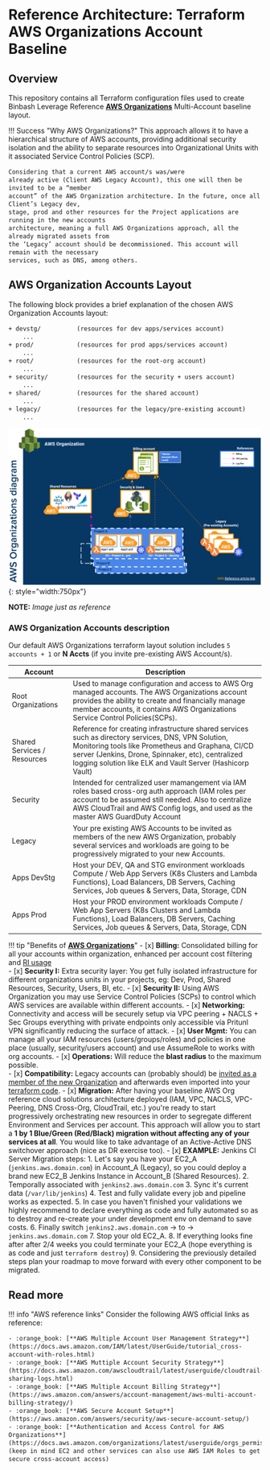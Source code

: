 # Reference Architecture: Terraform AWS Organizations Account Baseline

## Overview
This repository contains all Terraform configuration files used to create Binbash Leverage Reference 
[**AWS Organizations**](https://aws.amazon.com/organizations/) Multi-Account baseline layout.

!!! Success "Why AWS Organizations?"
    This approach allows it to have a hierarchical structure of AWS accounts, providing additional
    security isolation and the ability to separate resources into Organizational Units with it
    associated Service Control Policies (SCP). 
    
    Considering that a current AWS account/s was/were 
    already active (Client AWS Legacy Account), this one will then be invited to be a “member 
    account” of the AWS Organization architecture. In the future, once all Client’s Legacy dev, 
    stage, prod and other resources for the Project applications are running in the new accounts 
    architecture, meaning a full AWS Organizations approach, all the already migrated assets from 
    the ‘Legacy’ account should be decommissioned. This account will remain with the necessary 
    services, such as DNS, among others. 

## AWS Organization Accounts Layout
The following block provides a brief explanation of the chosen AWS Organization Accounts layout:
```
+ devstg/          (resources for dev apps/services account)
    ...
+ prod/            (resources for prod apps/services account)
    ...
+ root/            (resources for the root-org account)
    ...
+ security/        (resources for the security + users account)
    ...
+ shared/          (resources for the shared account)
    ...
+ legacy/          (resources for the legacy/pre-existing account)
    ...
```

![leverage-aws-org](../../assets/images/diagrams/aws-organizations.png "Leverage"){: style="width:750px"}

**NOTE:** *Image just as reference*


### AWS Organization Accounts description
Our default AWS Organizations terraform layout solution includes `5 accounts + 1` or **N Accts** (if you invite pre-existing AWS Account/s).


| Account                     | Description                                                                                                                                                                                                                                                                                |
|-----------------------------|--------------------------------------------------------------------------------------------------------------------------------------------------------------------------------------------------------------------------------------------------------------------------------------------|
| Root Organizations          | Used to manage configuration and access to AWS Org managed accounts. The AWS Organizations account provides the ability to create and financially manage member accounts, it contains AWS Organizations Service Control Policies(SCPs).                                                    |
| Shared Services / Resources | Reference for creating infrastructure shared services such as directory services, DNS, VPN Solution, Monitoring tools like Prometheus and Graphana, CI/CD server (Jenkins, Drone, Spinnaker, etc), centralized logging solution like ELK  and Vault Server (Hashicorp Vault)               |
| Security                    | Intended for centralized user mamangement via IAM roles based cross-org auth approach (IAM roles per account to be assumed still needed. Also to centralize AWS CloudTrail and AWS Config logs, and used as the master AWS GuardDuty Account                                               |
| Legacy                      | Your pre existing AWS Accounts to be invited as members of the new AWS Organization, probably several services and workloads are going to be progressively migrated to your new Accounts.                                                                                                  |
| Apps DevStg                 | Host your DEV, QA and STG environment workloads Compute / Web App Servers (K8s Clusters and Lambda Functions), Load Balancers, DB Servers, Caching Services, Job queues & Servers, Data, Storage, CDN                                                                                      |
| Apps Prod                   | Host your PROD environment workloads Compute / Web App Servers (K8s Clusters and Lambda Functions), Load Balancers, DB Servers, Caching Services, Job queues & Servers, Data, Storage, CDN                                                                                                 |

!!! tip "Benefits of [**AWS Organizations**](https://aws.amazon.com/organizations/)"
    - [x] **Billing:** Consolidated billing for all your accounts within organization, enhanced per account cost 
    filtering and [RI usage](https://aws.amazon.com/about-aws/whats-new/2019/07/amazon-ec2-on-demand-capacity-reservations-shared-across-multiple-aws-accounts/)  
    - [x] **Security I:** Extra security layer: You get fully isolated infrastructure for different organizations 
    units in your projects, eg: Dev, Prod, Shared Resources, Security, Users, BI, etc.
    - [x] **Security II:** Using AWS Organization you may use Service Control Policies (SCPs) to control which 
    AWS services are available within different accounts.
    - [x] **Networking:** Connectivity and access will be securely setup via VPC peering + NACLS + Sec Groups
     everything with private endpoints only accessible vía Pritunl VPN significantly reducing the surface of attack.
    - [x] **User Mgmt:** You can manage all your IAM resources (users/groups/roles) and policies in one 
    place (usually, security/users account) and use AssumeRole to works with org accounts.
    - [x] **Operations:** Will reduce the **blast radius** to the maximum possible.   
    - [x] **Compatibility:** Legacy accounts can (probably should) be [invited 
         as a member of the new Organization](https://docs.aws.amazon.com/organizations/latest/userguide/orgs_manage_accounts_invites.html)
          and afterwards even imported into your [terraform code](https://www.terraform.io/docs/providers/aws/r/organizations_account.html#import).
    - [x] **Migration:** After having your baseline AWS Org reference cloud solutions architecture deployed
        (IAM, VPC, NACLS, VPC-Peering, DNS Cross-Org,
        CloudTrail, etc.) you're ready to start progressively orchestrating new resources in order to segregate different
        Environment and Services per account.
        This approach will allow you to start a **1 by 1 Blue/Green (Red/Black) migration without affecting any of your 
        services at all**. You would like to take advantage of an Active-Active DNS switchover approach (nice as DR exercise too). 
        - [x] **EXAMPLE:** Jenkins CI Server Migration steps:
              1. Let's say you have your EC2_A (`jenkins.aws.domain.com`) in Account_A (Legacy), so you could deploy a 
                brand new EC2_B Jenkins Instance in Account_B (Shared Resources).
              2. Temporally associated with `jenkins2.aws.domain.com`
              3. Sync it's current data (`/var/lib/jenkins`)
              4. Test and fully validate every job and pipeline works as expected.
              5. In case you haven't finished your validations we highly recommend to declare everything as code and 
                fully automated so as to destroy and re-create your under development env on demand to save costs.
              6. Finally switch `jenkins2.aws.domain.com` -> to -> `jenkins.aws.domain.com`
              7. Stop your old EC2_A.
              8. If everything looks fine after after 2/4 weeks you could terminate your EC2_A (hope everything is as 
                code and just `terraform destroy`)
              9. Considering the previously detailed steps plan your roadmap to move forward with every other component
                to be migrated.

## Read more

!!! info "AWS reference links"
    Consider the following AWS official links as reference:
        
    - :orange_book: [**AWS Multiple Account User Management Strategy**](https://docs.aws.amazon.com/IAM/latest/UserGuide/tutorial_cross-account-with-roles.html)
    - :orange_book: [**AWS Muttiple Account Security Strategy**](https://docs.aws.amazon.com/awscloudtrail/latest/userguide/cloudtrail-sharing-logs.html)
    - :orange_book: [**AWS Multiple Account Billing Strategy**](https://aws.amazon.com/answers/account-management/aws-multi-account-billing-strategy/)
    - :orange_book: [**AWS Secure Account Setup**](https://aws.amazon.com/answers/security/aws-secure-account-setup/)
    - :orange_book: [**Authentication and Access Control for AWS Organizations**](https://docs.aws.amazon.com/organizations/latest/userguide/orgs_permissions.html) (keep in mind EC2 and other services can also use AWS IAM Roles to get secure cross-account access)